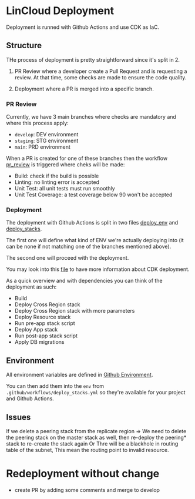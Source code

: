 # LinCloud Deployment

Deployment is runned with Github Actions and use CDK as IaC.

## Structure

THe process of deployment is pretty straightforward since it's split in 2.

1. PR Review where a developer create a Pull Request and is requesting a review. At that time, some checks are made to ensure the code quality.

2. Deployment where a PR is merged into a specific branch.

### PR Review

Currently, we have 3 main branches where checks are mandatory and where this process apply:

* `develop`: DEV environment
* `staging`: STG environment
* `main`: PRD environment

When a PR is created for one of these branches then the workflow [pr_review](.github/workflows/pr_review.yml) is triggered where cheks will be made:

* Build: check if the build is possible
* Linting: no linting error is accepted
* Unit Test: all unit tests must run smoothly
* Unit Test Coverage: a test coverage below 90 won't be accepted

### Deployment

The deployment with Github Actions is split in two files [deploy_env](.github/workflows/deploy_env.yml) and [deploy_stacks](.github/workflows/deploy_stacks.yml).

The first one will define what kind of ENV we're actually deploying into (it can be none if not matching one of the branches mentioned above).

The second one will proceed with the deployment.

You may look into this [file](packages/cdk/README.md) to have more information about CDK deployment.

As a quick overview and with dependencies you can think of the deployment as such:

* Build
* Deploy Cross Region stack
* Deploy Cross Region stack with more parameters
* Deploy Resource stack
* Run pre-app stack script
* Deploy App stack
* Run post-app stack script
* Apply DB migrations

## Environment

All environment variables are defined in [Github Environment](https://github.com/LinearityGmbH/LinCloud-BE/settings/environments).

You can then add them into the `env` from `.github/workflows/deploy_stacks.yml` so they're available for your project and Github Actions.

## Issues
If we delete a peering stack from the replicate region => We need to delete the peering stack on the master stack as well, then re-deploy the peering* stack to re-create the stack again Or Thre will be a blackhole in routing table of the subnet, This mean the routing point to invalid resource.

# Redeployment without change
- create PR by adding some comments and merge to develop